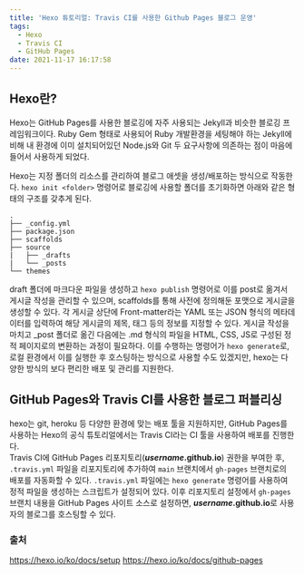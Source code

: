 ```yaml
---
title: 'Hexo 튜토리얼: Travis CI를 사용한 Github Pages 블로그 운영'
tags:
  - Hexo
  - Travis CI
  - GitHub Pages
date: 2021-11-17 16:17:58
---
```


## Hexo란?
Hexo는 GitHub Pages를 사용한 블로깅에 자주 사용되는 Jekyll과 비슷한 블로깅 프레임워크이다. Ruby Gem 형태로 사용되어 Ruby 개발환경을 세팅해야 하는 Jekyll에 비해 내 환경에 이미 설치되어있던 Node.js와 Git 두 요구사항에 의존하는 점이 마음에 들어서 사용하게 되었다.

Hexo는 지정 폴더의 리소스를 관리하여 블로그 애셋을 생성/배포하는 방식으로 작동한다. 
`hexo init <folder>` 명령어로 블로깅에 사용할 폴더를 초기화하면 아래와 같은 형태의 구조를 갖추게 된다.
```
.
├── _config.yml
├── package.json
├── scaffolds
├── source
|   ├── _drafts
|   └── _posts
└── themes
```
draft 폴더에 마크다운 파일을 생성하고 `hexo publish` 명령어로 이를 post로 옮겨서 게시글 작성을 관리할 수 있으며, scaffolds를 통해 사전에 정의해둔 포맷으로 게시글을 생성할 수 있다. 각 게시글 상단에 Front-matter라는 YAML 또는 JSON 형식의 메타데이터를 입력하여 해당 게시글의 제목, 태그 등의 정보를 지정할 수 있다. 
게시글 작성을 마치고 _post 폴더로 옮긴 다음에는 .md 형식의 파일을 HTML, CSS, JS로 구성된 정적 페이지로의 변환하는 과정이 필요하다. 이를 수행하는 명령어가 `hexo generate`로, 로컬 환경에서 이를 실행한 후 호스팅하는 방식으로 사용할 수도 있겠지만, hexo는 다양한 방식의 보다 편리한 배포 및 관리를 지원한다.

## GitHub Pages와 Travis CI를 사용한 블로그 퍼블리싱
hexo는 git, heroku 등 다양한 환경에 맞는 배포 툴을 지원하지만, GitHub Pages를 사용하는 Hexo의 공식 튜토리얼에서는 Travis CI라는 CI 툴을 사용하여 배포를 진행한다.  
Travis CI에 GitHub Pages 리포지토리(**_username_.github.io**) 권한을 부여한 후, `.travis.yml` 파일을 리포지토리에 추가하여 `main` 브랜치에서 `gh-pages` 브랜치로의 배포를 자동화할 수 있다. `.travis.yml` 파일에는 `hexo generate` 명령어를 사용하여 정적 파일을 생성하는 스크립트가 설정되어 있다. 이후 리포지토리 설정에서 `gh-pages` 브랜치 내용을 GitHub Pages 사이트 소스로 설정하면, **_username_.github.io**로 사용자의 블로그를 호스팅할 수 있다.

### 출처
https://hexo.io/ko/docs/setup
https://hexo.io/ko/docs/github-pages
